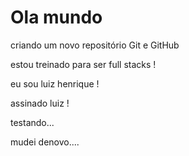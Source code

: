 # Ola mundo
 criando um novo repositório Git e GitHub

 estou treinado para ser full stacks !

 eu sou luiz henrique !
 
 assinado luiz !

 testando...
 
 mudei denovo....
